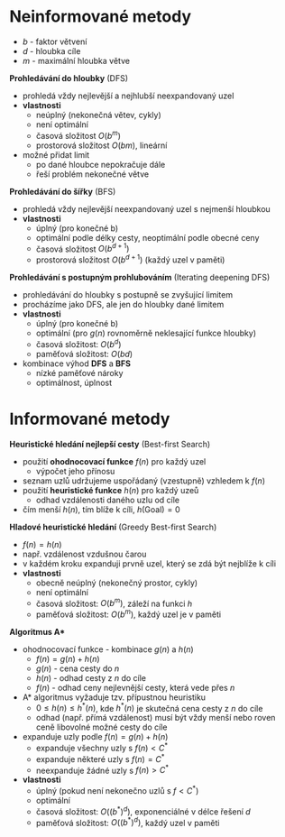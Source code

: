 # Neinformované metody

- $b$ - faktor větvení
- $d$ - hloubka cíle
- $m$ - maximální hloubka větve

**Prohledávání do hloubky** (DFS)
- prohledá vždy nejlevější a nejhlubší neexpandovaný uzel
- **vlastnosti**
	- neúplný (nekonečná větev, cykly)
	- není optimální
	- časová složitost $O(b^m)$
	- prostorová složitost $O(bm)$, lineární
- možné přidat limit
	- po dané hloubce nepokračuje dále
	- řeší problém nekonečné větve

**Prohledávání do šířky** (BFS)
- prohledá vždy nejlevější neexpandovaný uzel s nejmenší hloubkou
- **vlastnosti**
	- úplný (pro konečné b)
	- optimální podle délky cesty, neoptimální podle obecné ceny
	- časová složitost $O(b^{d+1})$
	- prostorová složitost $O(b^{d+1})$ (každý uzel v paměti)

**Prohledávání s postupným prohlubováním** (Iterating deepening DFS)
- prohledávání do hloubky s postupně se zvyšující limitem
- procházíme jako DFS, ale jen do hloubky dané limitem
- **vlastnosti**
	- úplný (pro konečné b)
	- optimální (pro $g(n)$ rovnoměrně neklesající funkce hloubky)
	- časová složitost: $O(b^d)$
	- paměťová složitost: $O(bd)$
- kombinace výhod **DFS** a **BFS**
	- nízké paměťové nároky
	- optimálnost, úplnost

# Informované metody

**Heuristické hledání nejlepší cesty** (Best-first Search)
- použití **ohodnocovací funkce** $f(n)$ pro každý uzel
	- výpočet jeho přínosu
- seznam uzlů udržujeme uspořádaný (vzestupně) vzhledem k $f(n)$
- použití **heuristické funkce** $h(n)$ pro každý uzeů
	- odhad vzdálenosti daného uzlu od cíle
- čím menší $h(n)$, tím blíže k cíli, $h(\text{Goal}) = 0$

**Hladové heuristické hledání** (Greedy Best-first Search)
- $f(n) = h(n)$
- např. vzdálenost vzdušnou čarou
- v každém kroku expanduji prvně uzel, který se zdá být nejblíže k cíli
- **vlastnosti**
	- obecně neúplný (nekonečný prostor, cykly)
	- není optimální
	- časová složitost: $O(b^m)$, záleží na funkci $h$
	- paměťová složitost: $O(b^m)$, každý uzel je v paměti

**Algoritmus A\***
- ohodnocovací funkce - kombinace $g(n)$ a $h(n)$
	- $f(n) = g(n) + h(n)$
	- $g(n)$ - cena cesty do $n$
	- $h(n)$ - odhad cesty z $n$ do cíle
	- $f(n)$ - odhad ceny nejlevnější cesty, která vede přes $n$
- A\* algoritmus vyžaduje tzv. přípustnou heuristiku
	- $0 \leq h(n) \leq h^*(n)$, kde $h^*(n)$ je skutečná cena cesty z $n$ do cíle
	- odhad (např. přímá vzdálenost) musí být vždy menší nebo roven ceně libovolné možné cesty do cíle
- expanduje uzly podle $f(n) = g(n) + h(n)$
	- expanduje všechny uzly s $f(n) < C^*$
	- expanduje některé uzly s $f(n) = C^*$
	- neexpanduje žádné uzly s $f(n) > C^*$
- **vlastnosti**
	- úplný (pokud není nekonečno uzlů s $f < C^*$)
	- optimální
	- časová složitost: $O((b^*)^d)$, exponenciálné v délce řešení $d$
	- paměťová složitost: $O((b^*)^d)$, každý uzel v paměti
